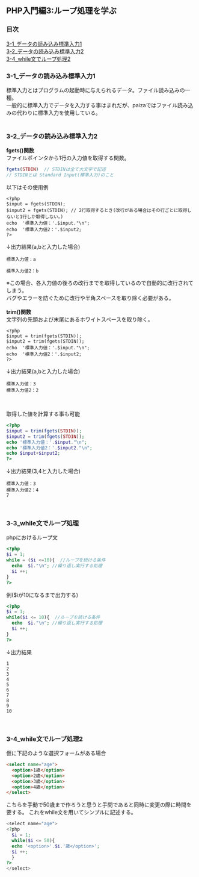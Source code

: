 ## PHP入門編3:ループ処理を学ぶ
### 目次
[3-1_データの読み込み標準入力1](#3-1_データの読み込み標準入力1)</br>
[3-2_データの読み込み標準入力2](#3-2_データの読み込み標準入力2)</br>
[3-4_while文でループ処理2](#3-4_while文でループ処理2)</br>

### 3-1_データの読み込み標準入力1
標準入力とはプログラムの起動時に与えられるデータ。ファイル読み込みの一種。</br>
一般的に標準入力でデータを入力する事はまれだが、paizaではファイル読み込みの代わりに標準入力を使用している。</br>
</br>

### 3-2_データの読み込み標準入力2
**fgets()関数**</br>
ファイルポインタから1行の入力値を取得する関数。
```php
fgets(STDIN)  // STDINは全て大文字で記述
// STDINとは Standard Input(標準入力)のこと
```
以下はその使用例
```
<?php
$input = fgets(STDIN);  
$input2 = fgets(STDIN); // 2行取得するとき(改行がある場合はその行ごとに取得しないと1行しか取得しない。)
echo  '標準入力値：'.$input."\n";
echo  '標準入力値2：'.$input2;
?>
```
↓出力結果(a,bと入力した場合)
```
標準入力値：a

標準入力値2：b
```
※この場合、各入力値の後ろの改行までを取得しているので自動的に改行されてしまう。</br>
バグやエラーを防ぐために改行や半角スペースを取り除く必要がある。</br>
</br>
**trim()関数**</br>
文字列の先頭および末尾にあるホワイトスペースを取り除く。
```
<?php
$input = trim(fgets(STDIN));  
$input2 = trim(fgets(STDIN)); 
echo  '標準入力値：'.$input."\n";
echo  '標準入力値2：'.$input2;
?>
```
↓出力結果(a,bと入力した場合)
```
標準入力値：3
標準入力値2：2
```
</br>

取得した値を計算する事も可能
```php
<?php
$input = trim(fgets(STDIN));  
$input2 = trim(fgets(STDIN)); 
echo '標準入力値：'.$input."\n";
echo '標準入力値2：'.$input2."\n";
echo $input+$input2;
?>
```
↓出力結果(3,4と入力した場合)
```
標準入力値：3
標準入力値2：4
7
```
</br>

### 3-3_while文でループ処理
phpにおけるループ文
```php
<?php
$i = 1;
while = ($i <=10){  //ループを続ける条件
  echo  $i."\n"; //繰り返し実行する処理
  $i ++;
}
?>
```
例($iが10になるまで出力する)
```php
<?php
$i = 1;
while($i <= 10){  //ループを続ける条件
  echo  $i."\n"; //繰り返し実行する処理
  $i ++;
}
?>
```
↓出力結果
```
1
2
3
4
5
6
7
8
9
10
```
</br>

### 3-4_while文でループ処理2
仮に下記のような選択フォームがある場合
```html
<select name="age">
  <option>1歳</option>
  <option>2歳</option>
  <option>3歳</option>
  <option>4歳</option>
</select>
```
こちらを手動で50歳まで作ろうと思うと手間であると同時に変更の際に時間を要する。
これをwhile文を用いてシンプルに記述する。
```php
<select name="age">
<?php
  $i = 1;
  while($i <= 50){
  echo '<option>'.$i.'歳</option>';
  $i ++;
  }
?>
</select>
```
</br>